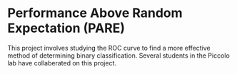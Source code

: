 # Performance Above Random Expectation (PARE)

This project involves studying the ROC curve to find a more effective method of determining binary classification. Several students in the Piccolo lab have collaberated on this project.
